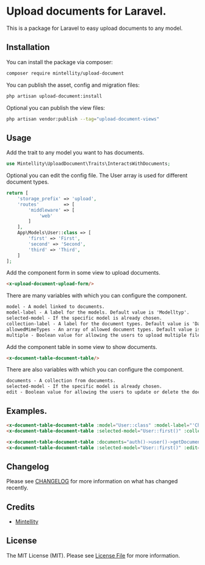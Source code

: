 # Upload documents for Laravel.

This is a package for Laravel to easy upload documents to any model.

## Installation

You can install the package via composer:

```bash
composer require mintellity/upload-document
```

You can publish the asset, config and migration files:

```bash
php artisan upload-document:install
```

Optional you can publish the view files:

```bash
php artisan vendor:publish --tag="upload-document-views"
```

## Usage

Add the trait to any model you want to has documents.
```php
use Mintellity\UploadDocument\Traits\InteractsWithDocuments;
```

Optional you can edit the config file. 
The User array is used for different document types.
```php
return [
    'storage_prefix' => 'upload',
    'routes'         => [
        'middleware' => [
            'web'
        ]
    ],
    App\Models\User::class => [
        'first' => 'First',
        'second' => 'Second',
        'third' => 'Third',
    ]
];
```

Add the component form in some view to upload documents.
```html
<x-upload-document-upload-form/>
```
There are many variables with which you can configure the component.
```html
model - A model linked to documents.
model-label - A label for the models. Default value is 'Modelltyp'.
selected-model - If the specific model is already chosen.
collection-label - A label for the document types. Default value is 'Dateityp'.
allowedMimeTypes - An array of allowed document types. Default value is '.pdf',
multiple - Boolean value for allowing the users to upload multiple files. Default value is 'false'.
```

Add the component table in some view to show documents.
```html
<x-document-table-document-table/>
```
There are also variables with which you can configure the component.
```html
documents - A collection from documents.
selected-model - If the specific model is already chosen.
edit - Boolean value for allowing the users to update or delete the documents. Default value is 'true'.
```

## Examples.
```html
<x-document-table-document-table :model="User::class" :model-label="'Choose from the list'" :multiple="true"/>
<x-document-table-document-table :selected-model="User::first()" :collection-label="'Choose from the list'"/>

<x-document-table-document-table :documents="auth()->user()->getDocuments()"/>
<x-document-table-document-table :selected-model="User::first()" :edit="false"/>
```

## Changelog

Please see [CHANGELOG](CHANGELOG.md) for more information on what has changed recently.

## Credits

- [Mintellity](https://github.com/mintellity)

## License

The MIT License (MIT). Please see [License File](LICENSE.md) for more information.
